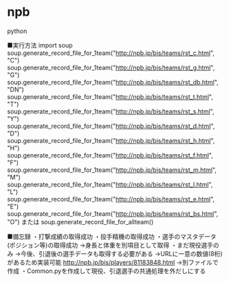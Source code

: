 # npb
python

■実行方法
import soup
soup.generate_record_file_for_1team("http://npb.jp/bis/teams/rst_c.html", "C")
soup.generate_record_file_for_1team("http://npb.jp/bis/teams/rst_g.html", "G")
soup.generate_record_file_for_1team("http://npb.jp/bis/teams/rst_db.html", "DN")
soup.generate_record_file_for_1team("http://npb.jp/bis/teams/rst_t.html", "T")
soup.generate_record_file_for_1team("http://npb.jp/bis/teams/rst_s.html", "Y")
soup.generate_record_file_for_1team("http://npb.jp/bis/teams/rst_d.html", "D")
soup.generate_record_file_for_1team("http://npb.jp/bis/teams/rst_h.html", "H")
soup.generate_record_file_for_1team("http://npb.jp/bis/teams/rst_f.html", "F")
soup.generate_record_file_for_1team("http://npb.jp/bis/teams/rst_m.html", "M")
soup.generate_record_file_for_1team("http://npb.jp/bis/teams/rst_l.html", "L")
soup.generate_record_file_for_1team("http://npb.jp/bis/teams/rst_e.html", "E")
soup.generate_record_file_for_1team("http://npb.jp/bis/teams/rst_bs.html", "O")
または
soup.generate_record_file_for_allteam()

■備忘録
・打撃成績の取得成功
・投手精機の取得成功
・選手のマスタデータ(ポジション等)の取得成功
→身長と体重を別項目として取得
・まだ現役選手のみ
→今後、引退後の選手データも取得する必要がある
→URLに一意の数値(8桁)があるため実装可能
http://npb.jp/bis/players/81183848.html
→別ファイルで作成
・Common.pyを作成して現役、引退選手の共通処理を外だしにする

